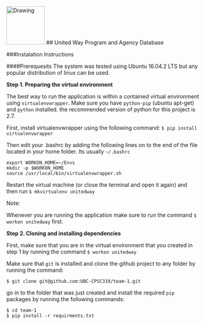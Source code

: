 <img src="https://raw.githubusercontent.com/UBC-CPSC319/team-1/master/uw_dashboard/static/images/dashboard.jpeg" alt="Drawing" style="width: 100px;"/>
## United Way Program and Agency Database

###Instalation Instructions 

####Prerequesits
The system was tested using Ubuntu 16.04.2 LTS but any popular distribution of linux can be used. 

**Step 1. Preparing the virtual environment**

The best way to run the application is within a contained virtual environment using `virtualenvwrapper`. Make sure you have `python-pip` (ubuntu apt-get) and `python` installed. the recommended version of python for this project is 2.7.


First, install virtualenvwrapper using the following command:
`$ pip install virtualenvwrapper`

Then edit your .bashrc by adding the following lines on to the end of the file located in your home folder. Its usually `~/.bashrc`

```
export WORKON_HOME=~/Envs
mkdir -p $WORKON_HOME
source /usr/local/bin/virtualenvwrapper.sh
```
Restart the virtual machine (or close the terminal and open it again) and then run `$ mkvirtualenv unitedway`

Note:

Whenever you are running the application make sure to run the command `$ workon unitedway` first.

**Step 2. Cloning and installing dependencies**

First, make sure that you are in the virtual environment that you created in step 1 by running the command `$ workon unitedway`


Make sure that `git` is installed and clone the github project to any folder by running the command:

`$ git clone git@github.com:UBC-CPSC319/team-1.git`

go in to the folder that was just created and install the required `pip` packages by running the following commands:

```
$ cd team-1
$ pip install -r requirments.txt
```
 
 
